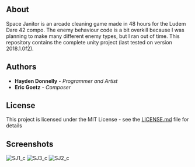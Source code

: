 ## About

Space Janitor is an arcade cleaning game made in 48 hours for the Ludem Dare 42 compo. The enemy behaviour code is a bit overkill because I was planning to make many different enemy types, but I ran out of time. This repository contains the complete unity project (last tested on version 2018.1.0f2).

## Authors

* **Hayden Donnelly** - *Programmer and Artist*
* **Eric Goetz** - *Composer*

## License

This project is licensed under the MIT License - see the [LICENSE.md](LICENSE.md) file for details

## Screenshots
![SJ1_c](https://user-images.githubusercontent.com/30982485/102819720-086c2480-43a2-11eb-9aea-76b42ff3a486.png)
![SJ3_c](https://user-images.githubusercontent.com/30982485/102819723-0904bb00-43a2-11eb-9fd4-7f08dda226d6.png)
![SJ2_c](https://user-images.githubusercontent.com/30982485/102819721-0904bb00-43a2-11eb-825b-3874d5a048c6.png)
